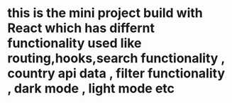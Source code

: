 # this is the mini project build with React which has differnt functionality used like routing,hooks,search functionality , country api data , filter functionality , dark mode , light mode etc 
